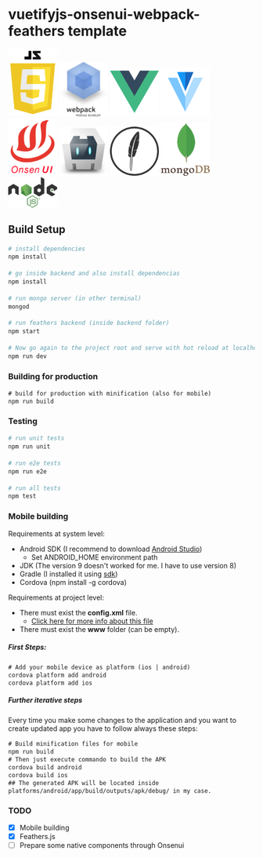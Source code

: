 # vuetifyjs-onsenui-webpack-feathers template

<img src="static/images/js-es5-logo.png" width="100px"> <img src="static/images/Webpack.png" width="100px"> <img src="static/images/vue-logo.png" width="100px"> <img src="static/images/vuetify-logo.png" width="100px"> <img src="static/images/onsenui-logo.png" width="100px"> <img src="static/images/cordova_logo.png" width="100px">
<img src="static/images/feathers-logo.svg" width="100px"> <img src="static/images/Mongo-logo.png" width="100px"> <img src="static/images/nodejs-logo.png" width="100px">


## Build Setup

``` bash
# install dependencies
npm install

# go inside backend and also install dependencias
npm install

# run mongo server (in other terminal)
mongod

# run feathers backend (inside backend folder)
npm start

# Now go again to the project root and serve with hot reload at localhost:8080
npm run dev
```


### Building for production
```
# build for production with minification (also for mobile)
npm run build

```


### Testing
``` bash
# run unit tests
npm run unit

# run e2e tests
npm run e2e

# run all tests
npm test
```

### Mobile building

Requirements at system level:
- Android SDK (I recommend to download [Android Studio](https://developer.android.com/studio/index.html))
    - Set ANDROID_HOME environment path
- JDK (The version 9 doesn't worked for me. I have to use version 8)
- Gradle (I installed it using [sdk](http://sdkman.io/))
- Cordova (npm install -g cordova)


Requirements at project level:
- There must exist the __config.xml__ file.
    - [Click here for more info about this file](https://cordova.apache.org/docs/en/latest/config_ref/)
- There must exist the __www__ folder (can be empty).

##### First Steps:
```
# Add your mobile device as platform (ios | android)
cordova platform add android
cordova platform add ios
```

##### Further iterative steps
Every time you make some changes to the application and you want to create updated app you have to follow always these steps:
```  
# Build minification files for mobile
npm run build
# Then just execute commando to build the APK
cordova build android
cordova build ios
## The generated APK will be located inside platforms/android/app/build/outputs/apk/debug/ in my case.
```


### TODO

- [x] Mobile building
- [x] Feathers.js 
- [ ] Prepare some native components through Onsenui
